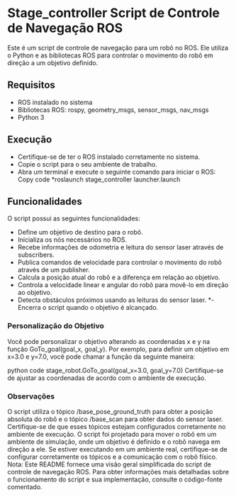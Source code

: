 # Stage_controller Script de Controle de Navegação ROS
Este é um script de controle de navegação para um robô no ROS. Ele utiliza o Python e as bibliotecas ROS para controlar o movimento do robô em direção a um objetivo definido.

## Requisitos
* ROS instalado no sistema
* Bibliotecas ROS: rospy, geometry_msgs, sensor_msgs, nav_msgs
* Python 3

## Execução
* Certifique-se de ter o ROS instalado corretamente no sistema.
* Copie o script para o seu ambiente de trabalho.
* Abra um terminal e execute o seguinte comando para iniciar o ROS:
Copy code
 *roslaunch stage_controller launcher.launch 

## Funcionalidades
O script possui as seguintes funcionalidades:

* Define um objetivo de destino para o robô.
* Inicializa os nós necessários no ROS.
* Recebe informações de odometria e leitura do sensor laser através de subscribers.
* Publica comandos de velocidade para controlar o movimento do robô através de um publisher.
* Calcula a posição atual do robô e a diferença em relação ao objetivo.
* Controla a velocidade linear e angular do robô para movê-lo em direção ao objetivo.
* Detecta obstáculos próximos usando as leituras do sensor laser.
*- Encerra o script quando o objetivo é alcançado.

### Personalização do Objetivo
Você pode personalizar o objetivo alterando as coordenadas x e y na função GoTo_goal(goal_x, goal_y). Por exemplo, para definir um objetivo em x=3.0 e y=7.0, você pode chamar a função da seguinte maneira:

python code
stage_robot.GoTo_goal(goal_x=3.0, goal_y=7.0)
Certifique-se de ajustar as coordenadas de acordo com o ambiente de execução.

### Observações
O script utiliza o tópico /base_pose_ground_truth para obter a posição absoluta do robô e o tópico /base_scan para obter dados do sensor laser. Certifique-se de que esses tópicos estejam configurados corretamente no ambiente de execução.
O script foi projetado para mover o robô em um ambiente de simulação, onde um objetivo é definido e o robô navega em direção a ele. Se estiver executando em um ambiente real, certifique-se de configurar corretamente os tópicos e a comunicação com o robô físico.
Nota: Este README fornece uma visão geral simplificada do script de controle de navegação ROS. Para obter informações mais detalhadas sobre o funcionamento do script e sua implementação, consulte o código-fonte comentado.
